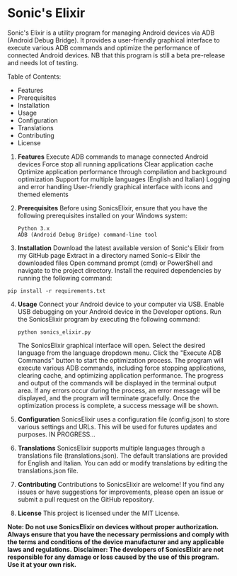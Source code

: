 # Sonic's Elixir

Sonic's Elixir is a utility program for managing Android devices via ADB (Android Debug Bridge). It provides a user-friendly graphical interface to execute various ADB commands and optimize the performance of connected Android devices. 
NB that this program is still a beta pre-release and needs lot of testing.

Table of Contents:  
* Features
* Prerequisites
* Installation
* Usage
* Configuration
* Translations
* Contributing
* License

1. **Features**
   Execute ADB commands to manage connected Android devices
   Force stop all running applications
   Clear application cache
   Optimize application performance through compilation and background optimization
   Support for multiple languages (English and Italian)
   Logging and error handling
   User-friendly graphical interface with icons and themed elements

2. **Prerequisites**
   Before using SonicsElixir, ensure that you have the following prerequisites installed on your Windows system:

    ```
    Python 3.x
    ADB (Android Debug Bridge) command-line tool
    ```

3. **Installation**
   Download the latest available version of Sonic's Elixir from my GitHub page
   Extract in a directory named Sonic-s Elixir the downloaded files
   Open command prompt (cmd) or PowerShell and navigate to the project directory.
   Install the required dependencies by running the following command:

```pip install -r requirements.txt```

4. **Usage**
   Connect your Android device to your computer via USB.
   Enable USB debugging on your Android device in the Developer options.
   Run the SonicsElixir program by executing the following command:

   ```
   python sonics_elixir.py
   ```
   The SonicsElixir graphical interface will open.
   Select the desired language from the language dropdown menu.
   Click the "Execute ADB Commands" button to start the optimization process.
   The program will execute various ADB commands, including force stopping applications, clearing cache, and optimizing application performance.
   The progress and output of the commands will be displayed in the terminal output area.
   If any errors occur during the process, an error message will be displayed, and the program will terminate gracefully.
   Once the optimization process is complete, a success message will be shown.

5. **Configuration**
   SonicsElixir uses a configuration file (config.json) to store various settings and URLs. This will be used for futures updates and purposes.
   IN PROGRESS...

6. **Translations**
   SonicsElixir supports multiple languages through a translations file (translations.json). The default translations are provided for English and Italian. You can add or modify translations by editing the translations.json file.

7. **Contributing**
   Contributions to SonicsElixir are welcome! If you find any issues or have suggestions for improvements, please open an issue or submit a pull request on the GitHub repository.

8. **License**
   This project is licensed under the MIT License.

**Note: Do not use SonicsElixir on devices without proper authorization. Always ensure that you have the necessary permissions and comply with the terms and conditions of the device manufacturer and any applicable laws and regulations.**
**Disclaimer: The developers of SonicsElixir are not responsible for any damage or loss caused by the use of this program. Use it at your own risk.**
